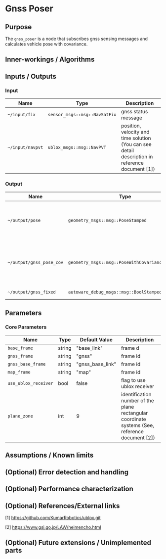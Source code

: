 # Gnss Poser

## Purpose

The `gnss_poser` is a node that subscribes gnss sensing messages and calculates vehicle pose with covariance.

## Inner-workings / Algorithms

<!-- Write how this package works. Flowcharts and figures are great. Add sub-sections as you like.

Example:
  ### Flowcharts

  ...(PlantUML or something)

  ### State Transitions

  ...(PlantUML or something)

  ### How to filter target obstacles

  ...

  ### How to optimize trajectory

  ...
-->

## Inputs / Outputs

### Input

| Name             | Type                          | Description                                                                                     |
| ---------------- | ----------------------------- | ----------------------------------------------------------------------------------------------- |
| `~/input/fix`    | `sensor_msgs::msg::NavSatFix` | gnss status message                                                                             |
| `~/input/navpvt` | `ublox_msgs::msg::NavPVT`     | position, velocity and time solution (You can see detail description in reference document [1]) |

### Output

| Name                     | Type                                            | Description                                                    |
| ------------------------ | ----------------------------------------------- | -------------------------------------------------------------- |
| `~/output/pose`          | `geometry_msgs::msg::PoseStamped`               | vehicle pose calculated from gnss sensing data                 |
| `~/output/gnss_pose_cov` | `geometry_msgs::msg::PoseWithCovarianceStamped` | vehicle pose with covariance calculated from gnss sensing data |
| `~/output/gnss_fixed`    | `autoware_debug_msgs::msg::BoolStamped`         | gnss fix status                                                |

## Parameters

### Core Parameters

| Name                 | Type   | Default Value    | Description                                                                                     |
| -------------------- | ------ | ---------------- | ----------------------------------------------------------------------------------------------- |
| `base_frame`         | string | "base_link"      | frame d                                                                                         |
| `gnss_frame`         | string | "gnss"           | frame id                                                                                        |
| `gnss_base_frame`    | string | "gnss_base_link" | frame id                                                                                        |
| `map_frame`          | string | "map"            | frame id                                                                                        |
| `use_ublox_receiver` | bool   | false            | flag to use ublox receiver                                                                      |
| `plane_zone`         | int    | 9                | identification number of the plane rectangular coordinate systems (See, reference document [2]) |

## Assumptions / Known limits

<!-- Write assumptions and limitations of your implementation.

Example:
  This algorithm assumes obstacles are not moving, so if they rapidly move after the vehicle started to avoid them, it might collide with them.
  Also, this algorithm doesn't care about blind spots. In general, since too close obstacles aren't visible due to the sensing performance limit, please take enough margin to obstacles.
-->

## (Optional) Error detection and handling

<!-- Write how to detect errors and how to recover from them.

Example:
  This package can handle up to 20 obstacles. If more obstacles found, this node will give up and raise diagnostic errors.
-->

## (Optional) Performance characterization

<!-- Write performance information like complexity. If it wouldn't be the bottleneck, not necessary.

Example:
  ### Complexity

  This algorithm is O(N).

  ### Processing time

  ...
-->

## (Optional) References/External links

[1] <https://github.com/KumarRobotics/ublox.git>

[2] <https://www.gsi.go.jp/LAW/heimencho.html>

## (Optional) Future extensions / Unimplemented parts

<!-- Write future extensions of this package.

Example:
  Currently, this package can't handle the chattering obstacles well. We plan to add some probabilistic filters in the perception layer to improve it.
  Also, there are some parameters that should be global(e.g. vehicle size, max steering, etc.). These will be refactored and defined as global parameters so that we can share the same parameters between different nodes.
-->
